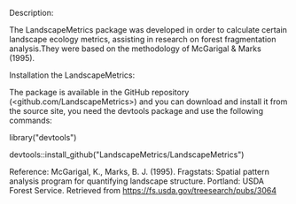 Description:

The LandscapeMetrics package was developed in order to calculate certain landscape ecology metrics, assisting in research on forest fragmentation analysis.They were based on the methodology of McGarigal & Marks (1995).


Installation the LandscapeMetrics:

The package is available in the GitHub repository (<github.com/LandscapeMetrics>) and you can download and install it from the source site, you need the devtools package and use the following commands:

library("devtools")

devtools::install_github("LandscapeMetrics/LandscapeMetrics")

Reference:
McGarigal, K., Marks, B. J. (1995). Fragstats: Spatial pattern analysis program for quantifying landscape structure. Portland: USDA Forest Service. Retrieved from https://fs.usda.gov/treesearch/pubs/3064
